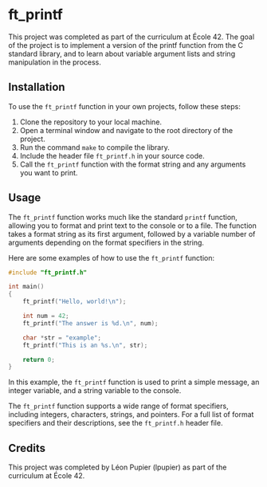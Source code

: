 # ft_printf

This project was completed as part of the curriculum at École 42. The goal of the project is to implement a version of the printf function from the C standard library, and to learn about variable argument lists and string manipulation in the process. 

## Installation

To use the `ft_printf` function in your own projects, follow these steps:

1. Clone the repository to your local machine.
2. Open a terminal window and navigate to the root directory of the project.
3. Run the command `make` to compile the library.
4. Include the header file `ft_printf.h` in your source code.
5. Call the `ft_printf` function with the format string and any arguments you want to print.

## Usage

The `ft_printf` function works much like the standard `printf` function, allowing you to format and print text to the console or to a file. The function takes a format string as its first argument, followed by a variable number of arguments depending on the format specifiers in the string.

Here are some examples of how to use the `ft_printf` function:

```c
#include "ft_printf.h"

int main()
{
    ft_printf("Hello, world!\n");

    int num = 42;
    ft_printf("The answer is %d.\n", num);

    char *str = "example";
    ft_printf("This is an %s.\n", str);

    return 0;
}
```

In this example, the `ft_printf` function is used to print a simple message, an integer variable, and a string variable to the console.

The `ft_printf` function supports a wide range of format specifiers, including integers, characters, strings, and pointers. For a full list of format specifiers and their descriptions, see the `ft_printf.h` header file.

## Credits

This project was completed by Léon Pupier (lpupier) as part of the curriculum at École 42.
